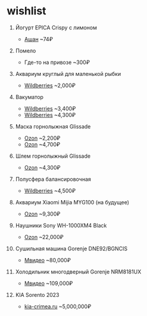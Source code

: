 # wishlist

1. Йогурт EPICA Crispy с лимоном
   - [Ашан](https://www.auchan.ru/product/yogurt-epica-crispy-s-limonom-semenami-tykvy-pechenem-belym-shokoladom-8-6-140-g/) ~74₽

1. Помело
    - Где-то на привозе ~300₽

1. Аквариум круглый для маленькой рыбки
   - [Wildberries](https://www.wildberries.ru/catalog/123005571/detail.aspx?targetUrl=MS&size=216305114) ~2,000₽

1. Вакуматор
   - [Wildberries](https://www.wildberries.ru/catalog/100258998/detail.aspx?targetUrl=LC&size=158040570) ~3,400₽
   - [Wildberries](https://www.wildberries.ru/catalog/156243794/detail.aspx?targetUrl=LC&size=260695303) ~4,300₽

1. Маска горнолыжная Glissade
   - [Ozon](https://ozon.ru/t/wq6p2MN) ~2,200₽
   - [Ozon](https://ozon.ru/t/080enRb) ~4,700₽
   
1. Шлем горнолыжный Glissade
   - [Ozon](https://ozon.ru/t/7np13R3) ~4,300₽
   
1. Полусфера балансировочная
   - [Wildberries](https://www.wildberries.ru/catalog/42461556/detail.aspx?targetUrl=GP&size=84932675) ~4,500₽

1. Аквариум Xiaomi Mijia MYG100 (на будущее)
   - [Ozon](https://ozon.ru/t/7np13R3) ~9,300₽

1. Наушники Sony WH-1000XM4 Black
   - [Ozon](https://ozon.ru/t/6V83R9k) ~22,000₽

1. Сушильная машина Gorenje DNE92/BGNCIS
   - [Мвидео](https://www.mvideo.ru/products/400077979) ~80,000₽
    
1. Холодильник многодверный Gorenje NRM8181UX
   - [Мвидео](https://www.mvideo.ru/products/20062762) ~109,000₽

1. KIA Sorento 2023
   - [kia-crimea.ru](https://kia-crimea.ru/models/sorento/desc/?utm_source=yandex&utm_medium=cpc&utm_campaign=28932473&utm_content=4543848372_none&utm_term=---autotargeting&callibri=yd_c%3A28932473_gb%3A2827883481_ad%3A4543848372_ph%3A47533549511_st%3Asearch_s%3Anone_dt%3Adesktop&yclid=6565390444752535551) ~5,000,000₽
